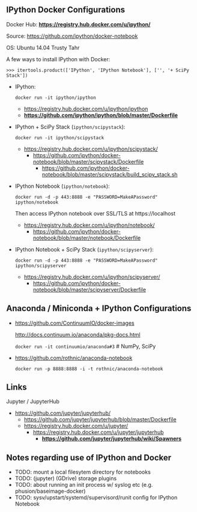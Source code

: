 ## IPython Docker Configurations

 Docker Hub: **https://registry.hub.docker.com/u/ipython/**

 Source: https://github.com/ipython/docker-notebook

 OS: Ubuntu 14.04 Trusty Tahr

A few ways to install IPython with Docker:

    >>> itertools.product(['IPython', 'IPython Notebook'], ['', '+ SciPy Stack'])


* IPython:

  ``docker run -it ipython/ipython``

  * https://registry.hub.docker.com/u/ipython/ipython
  * **https://github.com/ipython/ipython/blob/master/Dockerfile**

* IPython + SciPy Stack (``ipython/scipystack``):

  ``docker run -it ipython/scipystack``

  * https://registry.hub.docker.com/u/ipython/scipystack/
    * https://github.com/ipython/docker-notebook/blob/master/scipystack/Dockerfile
      * https://github.com/ipython/docker-notebook/blob/master/scipystack/build_scipy_stack.sh

* IPython Notebook (``ipython/notebook``):

  ``docker run -d -p 443:8888 -e "PASSWORD=MakeAPassword" ipython/notebook``

  Then access IPython notebook over SSL/TLS at https://localhost
  
  * https://registry.hub.docker.com/u/ipython/notebook/
    * https://github.com/ipython/docker-notebook/blob/master/notebook/Dockerfile
  
* IPython Notebook + SciPy Stack (``ipython/scipyserver``):

  ``docker run -d -p 443:8888 -e "PASSWORD=MakeAPassword" ipython/scipyserver``

  * https://registry.hub.docker.com/u/ipython/scipyserver/
      * https://github.com/ipython/docker-notebook/blob/master/scipyserver/Dockerfile

## Anaconda / Miniconda + IPython Configurations

* https://github.com/ContinuumIO/docker-images

  http://docs.continuum.io/anaconda/pkg-docs.html

    ``docker run -it continuumio/anaconda#3``  # NumPy, SciPy

* https://github.com/rothnic/anaconda-notebook

  ``docker run -p 8888:8888 -i -t rothnic/anaconda-notebook``



## Links

Jupyter / JupyterHub

* https://github.com/jupyter/jupyterhub/
  * https://github.com/jupyter/jupyterhub/blob/master/Dockerfile
  * https://registry.hub.docker.com/u/jupyter/
    * https://registry.hub.docker.com/u/jupyter/jupyterhub
      * **https://github.com/jupyter/jupyterhub/wiki/Spawners**

## Notes regarding use of IPython and Docker

* TODO: mount a local filesytem directory for notebooks
* TODO: (jupyter) (GDrive) storage plugins
* TODO: about running an init process w/ syslog etc (e.g. phusion/baseimage-docker)
* TODO: sysv/upstart/systemd/supervisord/runit config for IPython Notebook